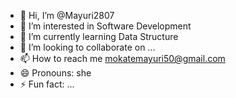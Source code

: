 - 👋 Hi, I’m @Mayuri2807
- 👀 I’m interested in Software Development
- 🌱 I’m currently learning Data Structure
- 💞️ I’m looking to collaborate on ...
- 📫 How to reach me mokatemayuri50@gmail.com
- 😄 Pronouns: she
- ⚡ Fun fact: ...

<!---
Mayuri2807/Mayuri2807 is a ✨ special ✨ repository because its `README.md` (this file) appears on your GitHub profile.
You can click the Preview link to take a look at your changes.
--->
